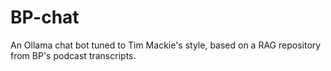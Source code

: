 # BP-chat
An Ollama chat bot tuned to Tim Mackie's style, based on a RAG repository from BP's podcast transcripts.
